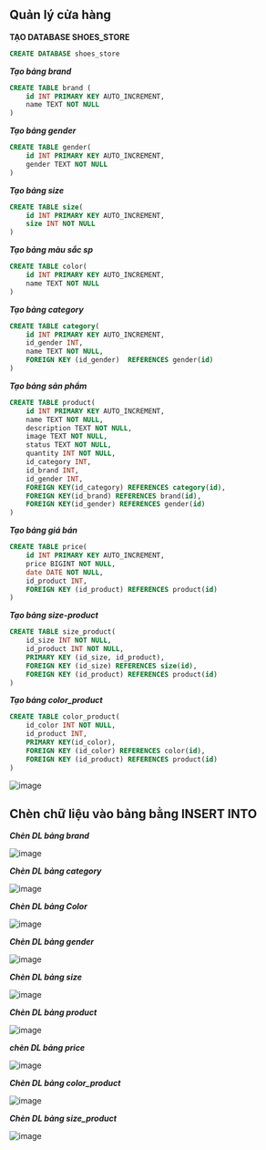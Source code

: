 ## Quản lý cửa hàng

**TẠO DATABASE SHOES_STORE**

```sql
CREATE DATABASE shoes_store
```

**_Tạo bảng brand_**

```sql
CREATE TABLE brand (
	id INT PRIMARY KEY AUTO_INCREMENT,
    name TEXT NOT NULL
)
```

**_Tạo bảng gender_**

```sql
CREATE TABLE gender(
	id INT PRIMARY KEY AUTO_INCREMENT,
    gender TEXT NOT NULL
)
```

**_Tạo bảng size_**

```sql
CREATE TABLE size(
	id INT PRIMARY KEY AUTO_INCREMENT,
    size INT NOT NULL
)
```

**_Tạo bảng màu sắc sp_**

```sql
CREATE TABLE color(
	id INT PRIMARY KEY AUTO_INCREMENT,
    name TEXT NOT NULL
)
```

**_Tạo bảng category_**

```sql
CREATE TABLE category(
	id INT PRIMARY KEY AUTO_INCREMENT,
    id_gender INT,
    name TEXT NOT NULL,
    FOREIGN KEY (id_gender)  REFERENCES gender(id)
)
```

**_Tạo bảng sản phẩm_**

```sql
CREATE TABLE product(
	id INT PRIMARY KEY AUTO_INCREMENT,
    name TEXT NOT NULL,
    description TEXT NOT NULL,
    image TEXT NOT NULL,
    status TEXT NOT NULL,
    quantity INT NOT NULL,
    id_category INT,
    id_brand INT,
    id_gender INT,
    FOREIGN KEY(id_category) REFERENCES category(id),
    FOREIGN KEY(id_brand) REFERENCES brand(id),
    FOREIGN KEY(id_gender) REFERENCES gender(id)
)
```

**_Tạo bảng giá bán_**

```sql
CREATE TABLE price(
	id INT PRIMARY KEY AUTO_INCREMENT,
    price BIGINT NOT NULL,
    date DATE NOT NULL,
    id_product INT,
    FOREIGN KEY (id_product) REFERENCES product(id)
)
```

**_Tạo bảng size-product_**

```sql
CREATE TABLE size_product(
	id_size INT NOT NULL,
  	id_product INT NOT NULL,
    PRIMARY KEY (id_size, id_product),
    FOREIGN KEY (id_size) REFERENCES size(id),
    FOREIGN KEY (id_product) REFERENCES product(id)
)
```

**_Tạo bảng color_product_**

```sql
CREATE TABLE color_product(
	id_color INT NOT NULL,
    id_product INT,
    PRIMARY KEY(id_color),
    FOREIGN KEY (id_color) REFERENCES color(id),
    FOREIGN KEY (id_product) REFERENCES product(id)
)
```

![image](https://user-images.githubusercontent.com/95128548/154717561-c46e3f58-180e-49ca-9cca-c369b2e9ce1b.png)

## Chèn chữ liệu vào bảng bằng INSERT INTO

**_Chèn DL bảng brand_**

![image](https://user-images.githubusercontent.com/95128548/154711891-e49afca9-a894-4dff-bedd-9246c3c93253.png)

**_Chèn DL bảng category_**

![image](https://user-images.githubusercontent.com/95128548/154712234-8202bc6b-8f58-4c92-b23d-6e7d111d9c3b.png)

**_Chèn DL bảng Color_**

![image](https://user-images.githubusercontent.com/95128548/154713397-7f2c8c63-8063-4b43-a814-c0c93c065f4e.png)

**_Chèn DL bảng gender_**

![image](https://user-images.githubusercontent.com/95128548/154712483-df8c8c67-2ee6-4d16-84d0-5153f0445fb0.png)

**_Chèn DL bảng size_**

![image](https://user-images.githubusercontent.com/95128548/154712562-ccc1a67b-6a41-41b8-9315-e80e3150941c.png)

**_Chèn DL bảng product_**

![image](https://user-images.githubusercontent.com/95128548/154712729-f5d69669-061e-49a0-98c1-1e5d11ca4958.png)

**_chèn DL bảng price_**

![image](https://user-images.githubusercontent.com/95128548/154712852-19e6ba66-e65d-4fed-ac9c-6f666945d4ac.png)

**_Chèn DL bảng color_product_**

![image](https://user-images.githubusercontent.com/95128548/154712946-76f41700-9d99-4359-8af5-254f7c20d02c.png)

**_Chèn DL bảng size_product_**

![image](https://user-images.githubusercontent.com/95128548/154713149-6d1feae7-f6ff-4434-93d3-127da6f052dd.png)
